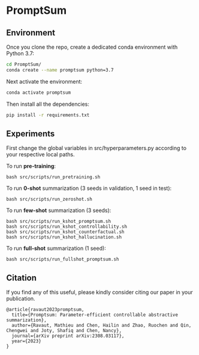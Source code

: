 # PromptSum

## Environment

Once you clone the repo, create a dedicated conda environment with Python 3.7: 
```bash
cd PromptSum/
conda create --name promptsum python=3.7
```

Next activate the environment:
```bash
conda activate promptsum
```

Then install all the dependencies:
```bash
pip install -r requirements.txt
```

## Experiments

First change the global variables in src/hyperparameters.py according to your respective local paths. 

To run **pre-training**:
```
bash src/scripts/run_pretraining.sh
```

To run **0-shot** summarization (3 seeds in validation, 1 seed in test):
```
bash src/scripts/run_zeroshot.sh
```

To run **few-shot** summarization (3 seeds):
```
bash src/scripts/run_kshot_promptsum.sh
bash src/scripts/run_kshot_controllability.sh
bash src/scripts/run_kshot_counterfactual.sh
bash src/scripts/run_kshot_hallucination.sh
```

To run **full-shot** summarization (1 seed):
```
bash src/scripts/run_fullshot_promptsum.sh
```

## Citation

If you find any of this useful, please kindly consider citing our paper in your publication.

```
@article{ravaut2023promptsum,
  title={Promptsum: Parameter-efficient controllable abstractive summarization},
  author={Ravaut, Mathieu and Chen, Hailin and Zhao, Ruochen and Qin, Chengwei and Joty, Shafiq and Chen, Nancy},
  journal={arXiv preprint arXiv:2308.03117},
  year={2023}
}
```
